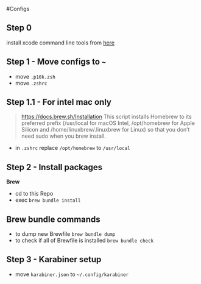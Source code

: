 #Configs

## Step 0
install xcode command line tools from [here](https://developer.apple.com/download/all/?q=command%20line%20tools)


## Step 1 - Move configs to `~`
- move `.p10k.zsh`
- move `.zshrc`

## Step 1.1 - For intel mac only
> https://docs.brew.sh/Installation
> This script installs Homebrew to its preferred prefix (/usr/local for macOS Intel, /opt/homebrew for Apple Silicon and /home/linuxbrew/.linuxbrew for Linux) so that you don’t need sudo when you brew install.

- in `.zshrc` replace `/opt/homebrew` to `/usr/local`

## Step 2 - Install packages

**Brew**
- cd to this Repo
- exec `brew bundle install`

## Brew bundle commands
- to dump new Brewfile `brew bundle dump`
- to check if all of Brewfile is installed `brew bundle check`

## Step 3 - Karabiner setup
- move `karabiner.json` to `~/.config/karabiner`
